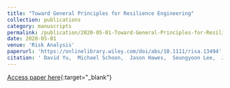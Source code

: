 ```yaml
---
title: "Toward General Principles for Resilience Engineering"
collection: publications
category: manuscripts
permalink: /publication/2020-05-01-Toward-General-Principles-for-Resilience-Engineering
date: 2020-05-01
venue: 'Risk Analysis'
paperurl: 'https://onlinelibrary.wiley.com/doi/abs/10.1111/risa.13494'
citation: ' David Yu,  Michael Schoon,  Jason Hawes,  Seungyoon Lee,  Jeryang Park,  P. Rao,  Laura Siebeneck,  Satish Ukkusuri, &quot;Toward General Principles for Resilience Engineering.&quot; Risk Analysis, 2020.'
---
```

[Access paper here](https://onlinelibrary.wiley.com/doi/abs/10.1111/risa.13494){:target="_blank"}
